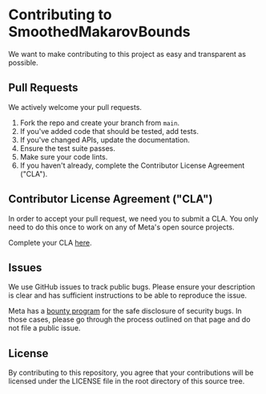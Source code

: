 # Contributing to SmoothedMakarovBounds
We want to make contributing to this project as easy and transparent as
possible.

## Pull Requests
We actively welcome your pull requests.

1. Fork the repo and create your branch from `main`.
2. If you've added code that should be tested, add tests.
3. If you've changed APIs, update the documentation.
4. Ensure the test suite passes.
5. Make sure your code lints.
6. If you haven't already, complete the Contributor License Agreement ("CLA").

## Contributor License Agreement ("CLA")
In order to accept your pull request, we need you to submit a CLA. You only need
to do this once to work on any of Meta's open source projects.

Complete your CLA [here](https://code.facebook.com/cla).

## Issues
We use GitHub issues to track public bugs. Please ensure your description is
clear and has sufficient instructions to be able to reproduce the issue.

Meta has a [bounty program](https://bugbounty.meta.com/) for the safe
disclosure of security bugs. In those cases, please go through the process
outlined on that page and do not file a public issue.

## License
By contributing to this repository, you agree that your contributions will be licensed
under the LICENSE file in the root directory of this source tree.
